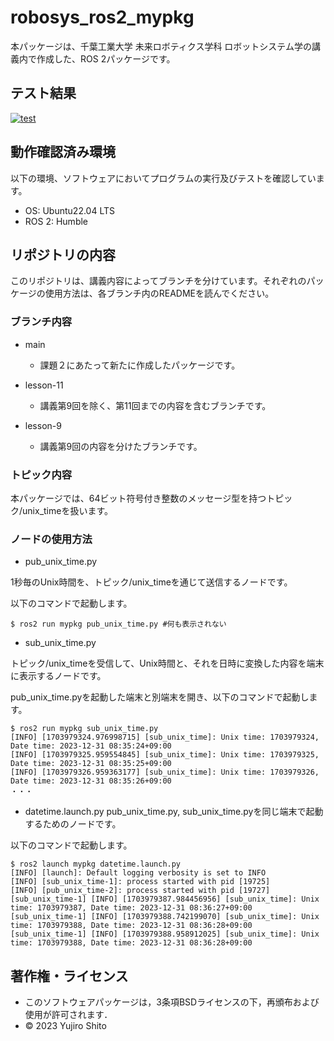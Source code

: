 # robosys_ros2_mypkg
本パッケージは、千葉工業大学 未来ロボティクス学科 ロボットシステム学の講義内で作成した、ROS 2パッケージです。

## テスト結果
[![test](https://github.com/Yujiro-13/robosys_ros2_mypkg/actions/workflows/test.yml/badge.svg)](https://github.com/Yujiro-13/robosys_ros2_mypkg/actions/workflows/test.yml)

## 動作確認済み環境
以下の環境、ソフトウェアにおいてプログラムの実行及びテストを確認しています。
- OS: Ubuntu22.04 LTS
- ROS 2: Humble

## リポジトリの内容
このリポジトリは、講義内容によってブランチを分けています。それぞれのパッケージの使用方法は、各ブランチ内のREADMEを読んでください。

### ブランチ内容
- main
  - 課題２にあたって新たに作成したパッケージです。

- lesson-11
  - 講義第9回を除く、第11回までの内容を含むブランチです。

- lesson-9
  - 講義第9回の内容を分けたブランチです。

### トピック内容
本パッケージでは、64ビット符号付き整数のメッセージ型を持つトピック/unix_timeを扱います。

### ノードの使用方法
- pub_unix_time.py

1秒毎のUnix時間を、トピック/unix_timeを通じて送信するノードです。

以下のコマンドで起動します。
```
$ ros2 run mypkg pub_unix_time.py #何も表示されない
```

- sub_unix_time.py

トピック/unix_timeを受信して、Unix時間と、それを日時に変換した内容を端末に表示するノードです。

pub_unix_time.pyを起動した端末と別端末を開き、以下のコマンドで起動します。
```
$ ros2 run mypkg sub_unix_time.py
[INFO] [1703979324.976998715] [sub_unix_time]: Unix time: 1703979324, Date time: 2023-12-31 08:35:24+09:00
[INFO] [1703979325.959554845] [sub_unix_time]: Unix time: 1703979325, Date time: 2023-12-31 08:35:25+09:00
[INFO] [1703979326.959363177] [sub_unix_time]: Unix time: 1703979326, Date time: 2023-12-31 08:35:26+09:00
・・・
```

- datetime.launch.py
pub_unix_time.py, sub_unix_time.pyを同じ端末で起動するためのノードです。

以下のコマンドで起動します。 
```
$ ros2 launch mypkg datetime.launch.py
[INFO] [launch]: Default logging verbosity is set to INFO
[INFO] [sub_unix_time-1]: process started with pid [19725]
[INFO] [pub_unix_time-2]: process started with pid [19727]
[sub_unix_time-1] [INFO] [1703979387.984456956] [sub_unix_time]: Unix time: 1703979387, Date time: 2023-12-31 08:36:27+09:00
[sub_unix_time-1] [INFO] [1703979388.742199070] [sub_unix_time]: Unix time: 1703979388, Date time: 2023-12-31 08:36:28+09:00
[sub_unix_time-1] [INFO] [1703979388.958912025] [sub_unix_time]: Unix time: 1703979388, Date time: 2023-12-31 08:36:28+09:00
```

## 著作権・ライセンス
- このソフトウェアパッケージは，3条項BSDライセンスの下，再頒布および使用が許可されます．
- © 2023 Yujiro Shito

